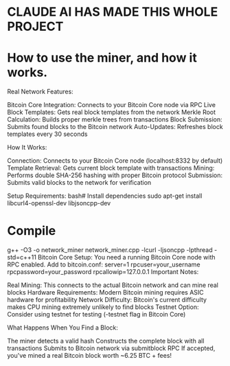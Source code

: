 # CLAUDE AI HAS MADE THIS WHOLE PROJECT
# How to use the miner, and how it works.
Real Network Features:

Bitcoin Core Integration: Connects to your Bitcoin Core node via RPC
Live Block Templates: Gets real block templates from the network
Merkle Root Calculation: Builds proper merkle trees from transactions
Block Submission: Submits found blocks to the Bitcoin network
Auto-Updates: Refreshes block templates every 30 seconds

How It Works:

Connection: Connects to your Bitcoin Core node (localhost:8332 by default)
Template Retrieval: Gets current block template with transactions
Mining: Performs double SHA-256 hashing with proper Bitcoin protocol
Submission: Submits valid blocks to the network for verification

Setup Requirements:
bash# Install dependencies
sudo apt-get install libcurl4-openssl-dev libjsoncpp-dev

# Compile
g++ -O3 -o network_miner network_miner.cpp -lcurl -ljsoncpp -lpthread -std=c++11
Bitcoin Core Setup:
You need a running Bitcoin Core node with RPC enabled. Add to bitcoin.conf:
server=1
rpcuser=your_username
rpcpassword=your_password
rpcallowip=127.0.0.1
Important Notes:

Real Mining: This connects to the actual Bitcoin network and can mine real blocks
Hardware Requirements: Modern Bitcoin mining requires ASIC hardware for profitability
Network Difficulty: Bitcoin's current difficulty makes CPU mining extremely unlikely to find blocks
Testnet Option: Consider using testnet for testing (-testnet flag in Bitcoin Core)

What Happens When You Find a Block:

The miner detects a valid hash
Constructs the complete block with all transactions
Submits to Bitcoin network via submitblock RPC
If accepted, you've mined a real Bitcoin block worth ~6.25 BTC + fees!
